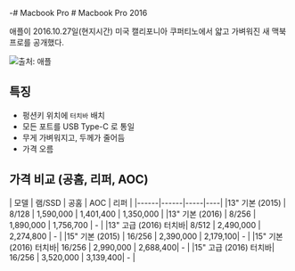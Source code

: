 -# Macbook Pro # Macbook Pro 2016

애플이 2016.10.27일(현지시간) 미국 캘리포니아 쿠퍼티노에서 얇고 가벼워진 새 맥북프로를 공개했다.

![출처: 애플](https://goo.gl/zYdYKp)



## 특징

- 펑션키 위치에 `터치바` 배치
- 모든 포트를 USB Type-C 로 통일
- 무게 가벼워지고, 두께가 줄어듬
- 가격 오름


## 가격 비교 (공홈, 리퍼, AOC)

| 모델 | 램/SSD | 공홈 | AOC | 리퍼 |
|------|------|-----|----|
|13" 기본 (2015) | 8/128 | 1,590,000 | 1,401,400 | 1,350,000 | 
|13" 기본 (2016) | 8/256 | 1,890,000 | 1,756,700 | - |
|13" 고급 (2016) 터치바| 8/512 | 2,490,000 | 2,274,800 | - |
|15" 기본 (2015) | 16/256 | 2,390,000 | 2,179,100| - |
|15" 기본 (2016) 터치바| 16/256 | 2,990,000 | 2,688,400| - |
|15" 고급 (2016) 터치바| 16/256 | 3,520,000 | 3,139,400| - |


